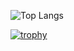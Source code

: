 ![Top Langs](https://github-readme-stats.vercel.app/api/top-langs/?username=GitTOWA&layout=donut&title_color=FFFFFF&text_color=00ff00&bg_color=000000)

[![trophy](https://github-profile-trophy.vercel.app/?username=GitTOWA)](https://github.com/GitTOWA/github-profile-trophy)

